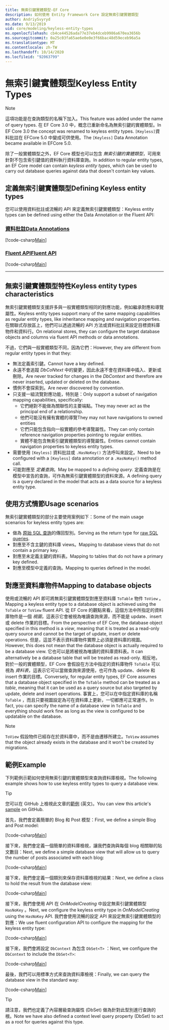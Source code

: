 ```yaml
---
title: 無索引鍵實體類型-EF Core
description: 如何使用 Entity Framework Core 設定無索引鍵實體類型
author: AndriySvyryd
ms.date: 9/13/2019
uid: core/modeling/keyless-entity-types
ms.openlocfilehash: cb4ce44526ada77e37eb4dceb9986a670ea3656b
ms.sourcegitcommit: 0a25c03fa65ae6e0e0e3f66bac48d59eceb96a5a
ms.translationtype: MT
ms.contentlocale: zh-TW
ms.lasthandoff: 10/14/2020
ms.locfileid: "92063799"
---
```

# <a name="keyless-entity-types"></a><span data-ttu-id="53cc5-103">無索引鍵實體類型</span><span class="sxs-lookup"><span data-stu-id="53cc5-103">Keyless Entity Types</span></span>

> [!NOTE]
> <span data-ttu-id="53cc5-104">這項功能是在查詢類型的名稱下加入。</span><span class="sxs-lookup"><span data-stu-id="53cc5-104">This feature was added under the name of query types.</span></span> <span data-ttu-id="53cc5-105">在 EF Core 3.0 中，概念已重新命名為無索引鍵的實體類型。</span><span class="sxs-lookup"><span data-stu-id="53cc5-105">In EF Core 3.0 the concept was renamed to keyless entity types.</span></span> <span data-ttu-id="53cc5-106">`[Keyless]`資料批註在 EFCore 5.0 中變成可供使用。</span><span class="sxs-lookup"><span data-stu-id="53cc5-106">The `[Keyless]` Data Annotation became available in EFCore 5.0.</span></span>

<span data-ttu-id="53cc5-107">除了一般實體類型之外，EF Core 模型也可以包含 _無索引鍵的實體類型_，可用來針對不包含索引鍵值的資料執行資料庫查詢。</span><span class="sxs-lookup"><span data-stu-id="53cc5-107">In addition to regular entity types, an EF Core model can contain _keyless entity types_, which can be used to carry out database queries against data that doesn't contain key values.</span></span>

## <a name="defining-keyless-entity-types"></a><span data-ttu-id="53cc5-108">定義無索引鍵實體類型</span><span class="sxs-lookup"><span data-stu-id="53cc5-108">Defining Keyless entity types</span></span>

<span data-ttu-id="53cc5-109">您可以使用資料批註或流暢的 API 來定義無索引鍵實體類型：</span><span class="sxs-lookup"><span data-stu-id="53cc5-109">Keyless entity types can be defined using either the Data Annotation or the Fluent API:</span></span>

### <a name="data-annotations"></a>[<span data-ttu-id="53cc5-110">資料批註</span><span class="sxs-lookup"><span data-stu-id="53cc5-110">Data Annotations</span></span>](#tab/data-annotations)

[!code-csharp[Main](../../../samples/core/Modeling/DataAnnotations/Keyless.cs?Name=Keyless&highlight=1)]

### <a name="fluent-api"></a>[<span data-ttu-id="53cc5-111">Fluent API</span><span class="sxs-lookup"><span data-stu-id="53cc5-111">Fluent API</span></span>](#tab/fluent-api)

[!code-csharp[Main](../../../samples/core/Modeling/FluentAPI/Keyless.cs?Name=Keyless&highlight=4)]

***

## <a name="keyless-entity-types-characteristics"></a><span data-ttu-id="53cc5-112">無索引鍵實體類型特性</span><span class="sxs-lookup"><span data-stu-id="53cc5-112">Keyless entity types characteristics</span></span>

<span data-ttu-id="53cc5-113">無索引鍵實體類型支援許多與一般實體類型相同的對應功能，例如繼承對應和導覽屬性。</span><span class="sxs-lookup"><span data-stu-id="53cc5-113">Keyless entity types support many of the same mapping capabilities as regular entity types, like inheritance mapping and navigation properties.</span></span> <span data-ttu-id="53cc5-114">在關聯式存放區上，他們可以透過流暢的 API 方法或資料批註來設定目標資料庫物件和資料行。</span><span class="sxs-lookup"><span data-stu-id="53cc5-114">On relational stores, they can configure the target database objects and columns via fluent API methods or data annotations.</span></span>

<span data-ttu-id="53cc5-115">不過，它們與一般實體類型不同，因為它們：</span><span class="sxs-lookup"><span data-stu-id="53cc5-115">However, they are different from regular entity types in that they:</span></span>

- <span data-ttu-id="53cc5-116">無法定義索引鍵。</span><span class="sxs-lookup"><span data-stu-id="53cc5-116">Cannot have a key defined.</span></span>
- <span data-ttu-id="53cc5-117">永遠不會追蹤 _DbCoNtext_ 中的變更，因此永遠不會在資料庫中插入、更新或刪除。</span><span class="sxs-lookup"><span data-stu-id="53cc5-117">Are never tracked for changes in the _DbContext_ and therefore are never inserted, updated or deleted on the database.</span></span>
- <span data-ttu-id="53cc5-118">慣例不會探索到。</span><span class="sxs-lookup"><span data-stu-id="53cc5-118">Are never discovered by convention.</span></span>
- <span data-ttu-id="53cc5-119">只支援一組流覽對應功能，特別是：</span><span class="sxs-lookup"><span data-stu-id="53cc5-119">Only support a subset of navigation mapping capabilities, specifically:</span></span>
  - <span data-ttu-id="53cc5-120">它們絕對不能做為關聯性的主要端點。</span><span class="sxs-lookup"><span data-stu-id="53cc5-120">They may never act as the principal end of a relationship.</span></span>
  - <span data-ttu-id="53cc5-121">他們可能沒有擁有實體的導覽</span><span class="sxs-lookup"><span data-stu-id="53cc5-121">They may not have navigations to owned entities</span></span>
  - <span data-ttu-id="53cc5-122">它們只能包含指向一般實體的參考導覽屬性。</span><span class="sxs-lookup"><span data-stu-id="53cc5-122">They can only contain reference navigation properties pointing to regular entities.</span></span>
  - <span data-ttu-id="53cc5-123">實體不能包含無索引鍵實體類型的導覽屬性。</span><span class="sxs-lookup"><span data-stu-id="53cc5-123">Entities cannot contain navigation properties to keyless entity types.</span></span>
- <span data-ttu-id="53cc5-124">需要使用 `[Keyless]` 資料批註或 `.HasNoKey()` 方法呼叫來設定。</span><span class="sxs-lookup"><span data-stu-id="53cc5-124">Need to be configured with a `[Keyless]` data annotation or a `.HasNoKey()` method call.</span></span>
- <span data-ttu-id="53cc5-125">可能對應至 _定義查詢_。</span><span class="sxs-lookup"><span data-stu-id="53cc5-125">May be mapped to a _defining query_.</span></span> <span data-ttu-id="53cc5-126">定義查詢是在模型中宣告的查詢，可作為無索引鍵實體類型的資料來源。</span><span class="sxs-lookup"><span data-stu-id="53cc5-126">A defining query is a query declared in the model that acts as a data source for a keyless entity type.</span></span>

## <a name="usage-scenarios"></a><span data-ttu-id="53cc5-127">使用方式情節</span><span class="sxs-lookup"><span data-stu-id="53cc5-127">Usage scenarios</span></span>

<span data-ttu-id="53cc5-128">無索引鍵實體類型的部分主要使用案例如下：</span><span class="sxs-lookup"><span data-stu-id="53cc5-128">Some of the main usage scenarios for keyless entity types are:</span></span>

- <span data-ttu-id="53cc5-129">做為 [原始 SQL 查詢](xref:core/querying/raw-sql)的傳回型別。</span><span class="sxs-lookup"><span data-stu-id="53cc5-129">Serving as the return type for [raw SQL queries](xref:core/querying/raw-sql).</span></span>
- <span data-ttu-id="53cc5-130">對應至不含主鍵的資料庫 views。</span><span class="sxs-lookup"><span data-stu-id="53cc5-130">Mapping to database views that do not contain a primary key.</span></span>
- <span data-ttu-id="53cc5-131">對應至未定義主鍵的資料表。</span><span class="sxs-lookup"><span data-stu-id="53cc5-131">Mapping to tables that do not have a primary key defined.</span></span>
- <span data-ttu-id="53cc5-132">對應至模型中定義的查詢。</span><span class="sxs-lookup"><span data-stu-id="53cc5-132">Mapping to queries defined in the model.</span></span>

## <a name="mapping-to-database-objects"></a><span data-ttu-id="53cc5-133">對應至資料庫物件</span><span class="sxs-lookup"><span data-stu-id="53cc5-133">Mapping to database objects</span></span>

<span data-ttu-id="53cc5-134">使用或流暢的 API 即可將無索引鍵實體類型對應至資料庫 `ToTable` 物件 `ToView` 。</span><span class="sxs-lookup"><span data-stu-id="53cc5-134">Mapping a keyless entity type to a database object is achieved using the `ToTable` or `ToView` fluent API.</span></span> <span data-ttu-id="53cc5-135">從 EF Core 的觀點來看，這個方法中所指定的資料庫物件是一個 _視圖_，這表示它會被視為唯讀查詢來源，而不能是 update、insert 或 delete 作業的目標。</span><span class="sxs-lookup"><span data-stu-id="53cc5-135">From the perspective of EF Core, the database object specified in this method is a _view_, meaning that it is treated as a read-only query source and cannot be the target of update, insert or delete operations.</span></span> <span data-ttu-id="53cc5-136">但是，這並不表示資料庫物件實際上必須是資料庫的視圖。</span><span class="sxs-lookup"><span data-stu-id="53cc5-136">However, this does not mean that the database object is actually required to be a database view.</span></span> <span data-ttu-id="53cc5-137">它也可以是將被視為唯讀的資料庫資料表。</span><span class="sxs-lookup"><span data-stu-id="53cc5-137">It can alternatively be a database table that will be treated as read-only.</span></span> <span data-ttu-id="53cc5-138">相反地，對於一般的實體類型，EF Core 會假設在方法中指定的資料庫物件 `ToTable` 可以視為 _資料表_，這表示它可以當做查詢來源使用，也可作為 update、delete 和 insert 作業的目標。</span><span class="sxs-lookup"><span data-stu-id="53cc5-138">Conversely, for regular entity types, EF Core assumes that a database object specified in the `ToTable` method can be treated as a _table_, meaning that it can be used as a query source but also targeted by update, delete and insert operations.</span></span> <span data-ttu-id="53cc5-139">事實上，您可以在中指定資料庫的名稱 `ToTable` ，而且只要視圖設定為可在資料庫上更新，一切都應可正常運作。</span><span class="sxs-lookup"><span data-stu-id="53cc5-139">In fact, you can specify the name of a database view in `ToTable` and everything should work fine as long as the view is configured to be updatable on the database.</span></span>

> [!NOTE]
> <span data-ttu-id="53cc5-140">`ToView` 假設物件已經存在於資料庫中，而不是由遷移所建立。</span><span class="sxs-lookup"><span data-stu-id="53cc5-140">`ToView` assumes that the object already exists in the database and it won't be created by migrations.</span></span>

## <a name="example"></a><span data-ttu-id="53cc5-141">範例</span><span class="sxs-lookup"><span data-stu-id="53cc5-141">Example</span></span>

<span data-ttu-id="53cc5-142">下列範例示範如何使用無索引鍵的實體類型來查詢資料庫檢視。</span><span class="sxs-lookup"><span data-stu-id="53cc5-142">The following example shows how to use keyless entity types to query a database view.</span></span>

> [!TIP]
> <span data-ttu-id="53cc5-143">您可以在 GitHub 上檢視此文章的[範例](https://github.com/dotnet/EntityFramework.Docs/tree/master/samples/core/KeylessEntityTypes) \(英文\)。</span><span class="sxs-lookup"><span data-stu-id="53cc5-143">You can view this article's [sample](https://github.com/dotnet/EntityFramework.Docs/tree/master/samples/core/KeylessEntityTypes) on GitHub.</span></span>

<span data-ttu-id="53cc5-144">首先，我們會定義簡單的 Blog 和 Post 模型：</span><span class="sxs-lookup"><span data-stu-id="53cc5-144">First, we define a simple Blog and Post model:</span></span>

[!code-csharp[Main](../../../samples/core/KeylessEntityTypes/Program.cs#Entities)]

<span data-ttu-id="53cc5-145">接下來，我們會定義一個簡單的資料庫檢視，讓我們查詢與每個 blog 相關聯的貼文數目：</span><span class="sxs-lookup"><span data-stu-id="53cc5-145">Next, we define a simple database view that will allow us to query the number of posts associated with each blog:</span></span>

[!code-csharp[Main](../../../samples/core/KeylessEntityTypes/Program.cs#View)]

<span data-ttu-id="53cc5-146">接下來，我們會定義一個類別來保存資料庫檢視的結果：</span><span class="sxs-lookup"><span data-stu-id="53cc5-146">Next, we define a class to hold the result from the database view:</span></span>

[!code-csharp[Main](../../../samples/core/KeylessEntityTypes/Program.cs#KeylessEntityType)]

<span data-ttu-id="53cc5-147">接下來，我們會使用 API 在 _OnModelCreating_ 中設定無索引鍵實體類型 `HasNoKey` 。</span><span class="sxs-lookup"><span data-stu-id="53cc5-147">Next, we configure the keyless entity type in _OnModelCreating_ using the `HasNoKey` API.</span></span>
<span data-ttu-id="53cc5-148">我們會使用流暢的設定 API 來設定無索引鍵實體類型的對應：</span><span class="sxs-lookup"><span data-stu-id="53cc5-148">We use fluent configuration API to configure the mapping for the keyless entity type:</span></span>

[!code-csharp[Main](../../../samples/core/KeylessEntityTypes/Program.cs#Configuration)]

<span data-ttu-id="53cc5-149">接下來，我們會將設定 `DbContext` 為包含 `DbSet<T>` ：</span><span class="sxs-lookup"><span data-stu-id="53cc5-149">Next, we configure the `DbContext` to include the `DbSet<T>`:</span></span>

[!code-csharp[Main](../../../samples/core/KeylessEntityTypes/Program.cs#DbSet)]

<span data-ttu-id="53cc5-150">最後，我們可以用標準方式來查詢資料庫檢視：</span><span class="sxs-lookup"><span data-stu-id="53cc5-150">Finally, we can query the database view in the standard way:</span></span>

[!code-csharp[Main](../../../samples/core/KeylessEntityTypes/Program.cs#Query)]

> [!TIP]
> <span data-ttu-id="53cc5-151">請注意，我們也定義了內容層級查詢屬性 (DbSet) 做為針對此型別進行查詢的根。</span><span class="sxs-lookup"><span data-stu-id="53cc5-151">Note we have also defined a context level query property (DbSet) to act as a root for queries against this type.</span></span>
